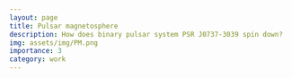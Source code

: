 ```yaml
---
layout: page
title: Pulsar magnetosphere
description: How does binary pulsar system PSR J0737-3039 spin down?
img: assets/img/PM.png
importance: 3
category: work
---
```

